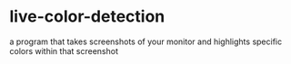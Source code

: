 # live-color-detection
a program that takes screenshots of your monitor and highlights specific colors within that screenshot
